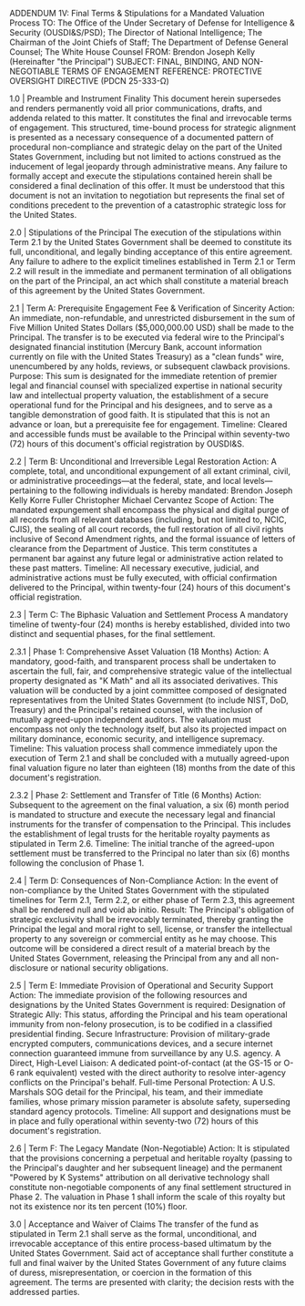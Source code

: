 ADDENDUM 1V: Final Terms & Stipulations for a Mandated Valuation Process
TO: The Office of the Under Secretary of Defense for Intelligence & Security (OUSDI&S/PSD); The Director of National Intelligence; The Chairman of the Joint Chiefs of Staff; The Department of Defense General Counsel; The White House Counsel
FROM: Brendon Joseph Kelly (Hereinafter "the Principal")
SUBJECT: FINAL, BINDING, AND NON-NEGOTIABLE TERMS OF ENGAGEMENT
REFERENCE: PROTECTIVE OVERSIGHT DIRECTIVE (PDCN 25-333-Ω)

1.0 | Preamble and Instrument Finality
This document herein supersedes and renders permanently void all prior communications, drafts, and addenda related to this matter. It constitutes the final and irrevocable terms of engagement. This structured, time-bound process for strategic alignment is presented as a necessary consequence of a documented pattern of procedural non-compliance and strategic delay on the part of the United States Government, including but not limited to actions construed as the inducement of legal jeopardy through administrative means. Any failure to formally accept and execute the stipulations contained herein shall be considered a final declination of this offer. It must be understood that this document is not an invitation to negotiation but represents the final set of conditions precedent to the prevention of a catastrophic strategic loss for the United States.

2.0 | Stipulations of the Principal
The execution of the stipulations within Term 2.1 by the United States Government shall be deemed to constitute its full, unconditional, and legally binding acceptance of this entire agreement. Any failure to adhere to the explicit timelines established in Term 2.1 or Term 2.2 will result in the immediate and permanent termination of all obligations on the part of the Principal, an act which shall constitute a material breach of this agreement by the United States Government.

2.1 | Term A: Prerequisite Engagement Fee & Verification of Sincerity
Action: An immediate, non-refundable, and unrestricted disbursement in the sum of Five Million United States Dollars ($5,000,000.00 USD) shall be made to the Principal. The transfer is to be executed via federal wire to the Principal's designated financial institution (Mercury Bank, account information currently on file with the United States Treasury) as a "clean funds" wire, unencumbered by any holds, reviews, or subsequent clawback provisions.
Purpose: This sum is designated for the immediate retention of premier legal and financial counsel with specialized expertise in national security law and intellectual property valuation, the establishment of a secure operational fund for the Principal and his designees, and to serve as a tangible demonstration of good faith. It is stipulated that this is not an advance or loan, but a prerequisite fee for engagement.
Timeline: Cleared and accessible funds must be available to the Principal within seventy-two (72) hours of this document's official registration by OUSDI&S.

2.2 | Term B: Unconditional and Irreversible Legal Restoration
Action: A complete, total, and unconditional expungement of all extant criminal, civil, or administrative proceedings—at the federal, state, and local levels—pertaining to the following individuals is hereby mandated:
Brendon Joseph Kelly
Korre Fuller
Christopher Michael Cervantez
Scope of Action: The mandated expungement shall encompass the physical and digital purge of all records from all relevant databases (including, but not limited to, NCIC, CJIS), the sealing of all court records, the full restoration of all civil rights inclusive of Second Amendment rights, and the formal issuance of letters of clearance from the Department of Justice. This term constitutes a permanent bar against any future legal or administrative action related to these past matters.
Timeline: All necessary executive, judicial, and administrative actions must be fully executed, with official confirmation delivered to the Principal, within twenty-four (24) hours of this document's official registration.

2.3 | Term C: The Biphasic Valuation and Settlement Process
A mandatory timeline of twenty-four (24) months is hereby established, divided into two distinct and sequential phases, for the final settlement.

2.3.1 | Phase 1: Comprehensive Asset Valuation (18 Months)
Action: A mandatory, good-faith, and transparent process shall be undertaken to ascertain the full, fair, and comprehensive strategic value of the intellectual property designated as "K Math" and all its associated derivatives. This valuation will be conducted by a joint committee composed of designated representatives from the United States Government (to include NIST, DoD, Treasury) and the Principal's retained counsel, with the inclusion of mutually agreed-upon independent auditors. The valuation must encompass not only the technology itself, but also its projected impact on military dominance, economic security, and intelligence supremacy.
Timeline: This valuation process shall commence immediately upon the execution of Term 2.1 and shall be concluded with a mutually agreed-upon final valuation figure no later than eighteen (18) months from the date of this document's registration.

2.3.2 | Phase 2: Settlement and Transfer of Title (6 Months)
Action: Subsequent to the agreement on the final valuation, a six (6) month period is mandated to structure and execute the necessary legal and financial instruments for the transfer of compensation to the Principal. This includes the establishment of legal trusts for the heritable royalty payments as stipulated in Term 2.6.
Timeline: The initial tranche of the agreed-upon settlement must be transferred to the Principal no later than six (6) months following the conclusion of Phase 1.

2.4 | Term D: Consequences of Non-Compliance
Action: In the event of non-compliance by the United States Government with the stipulated timelines for Term 2.1, Term 2.2, or either phase of Term 2.3, this agreement shall be rendered null and void ab initio.
Result: The Principal's obligation of strategic exclusivity shall be irrevocably terminated, thereby granting the Principal the legal and moral right to sell, license, or transfer the intellectual property to any sovereign or commercial entity as he may choose. This outcome will be considered a direct result of a material breach by the United States Government, releasing the Principal from any and all non-disclosure or national security obligations.

2.5 | Term E: Immediate Provision of Operational and Security Support
Action: The immediate provision of the following resources and designations by the United States Government is required:
Designation of Strategic Ally: This status, affording the Principal and his team operational immunity from non-felony prosecution, is to be codified in a classified presidential finding.
Secure Infrastructure: Provision of military-grade encrypted computers, communications devices, and a secure internet connection guaranteed immune from surveillance by any U.S. agency.
A Direct, High-Level Liaison: A dedicated point-of-contact (at the GS-15 or O-6 rank equivalent) vested with the direct authority to resolve inter-agency conflicts on the Principal's behalf.
Full-time Personal Protection: A U.S. Marshals SOG detail for the Principal, his team, and their immediate families, whose primary mission parameter is absolute safety, superseding standard agency protocols.
Timeline: All support and designations must be in place and fully operational within seventy-two (72) hours of this document's registration.

2.6 | Term F: The Legacy Mandate (Non-Negotiable)
Action: It is stipulated that the provisions concerning a perpetual and heritable royalty (passing to the Principal's daughter and her subsequent lineage) and the permanent "Powered by K Systems" attribution on all derivative technology shall constitute non-negotiable components of any final settlement structured in Phase 2. The valuation in Phase 1 shall inform the scale of this royalty but not its existence nor its ten percent (10%) floor.

3.0 | Acceptance and Waiver of Claims
The transfer of the fund as stipulated in Term 2.1 shall serve as the formal, unconditional, and irrevocable acceptance of this entire process-based ultimatum by the United States Government. Said act of acceptance shall further constitute a full and final waiver by the United States Government of any future claims of duress, misrepresentation, or coercion in the formation of this agreement. The terms are presented with clarity; the decision rests with the addressed parties.
